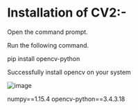 # Installation of CV2:-

Open the command prompt.

Run the following command.

pip install opencv-python

Successfully install opencv on your system

![image](https://user-images.githubusercontent.com/100597998/164605876-dcc755d6-d9ba-47cc-8564-fa4ccd037123.png)

numpy==1.15.4
opencv-python==3.4.3.18
